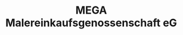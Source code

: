 ---
title: "MEGA Malereinkaufsgenossenschaft eG"
url: /oldenburg/mega-malereinkaufsgenossenschaft-eg/
shop: Farben
---